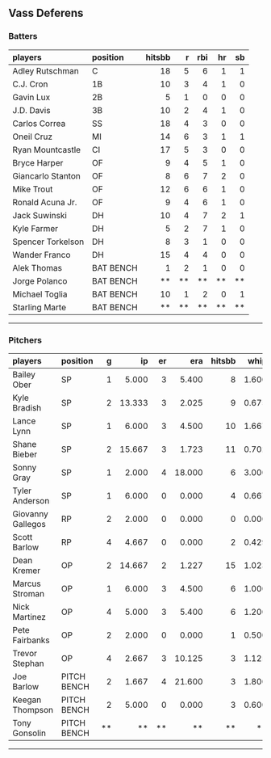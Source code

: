 ## Vass Deferens

### Batters

 
|players           |position  | hitsbb|  r| rbi| hr| sb| 
|:-----------------|:---------|------:|--:|---:|--:|--:| 
|Adley Rutschman   |C         |     18|  5|   6|  1|  1| 
|C.J. Cron         |1B        |     10|  3|   4|  1|  0| 
|Gavin Lux         |2B        |      5|  1|   0|  0|  0| 
|J.D. Davis        |3B        |     10|  2|   4|  1|  0| 
|Carlos Correa     |SS        |     18|  4|   3|  0|  0| 
|Oneil Cruz        |MI        |     14|  6|   3|  1|  1| 
|Ryan Mountcastle  |CI        |     17|  5|   3|  0|  0| 
|Bryce Harper      |OF        |      9|  4|   5|  1|  0| 
|Giancarlo Stanton |OF        |      8|  6|   7|  2|  0| 
|Mike Trout        |OF        |     12|  6|   6|  1|  0| 
|Ronald Acuna Jr.  |OF        |      9|  4|   6|  1|  0| 
|Jack Suwinski     |DH        |     10|  4|   7|  2|  1| 
|Kyle Farmer       |DH        |      5|  2|   7|  1|  0| 
|Spencer Torkelson |DH        |      8|  3|   1|  0|  0| 
|Wander Franco     |DH        |     15|  4|   4|  0|  0| 
|Alek Thomas       |BAT BENCH |      1|  2|   1|  0|  0| 
|Jorge Polanco     |BAT BENCH |     **| **|  **| **| **| 
|Michael Toglia    |BAT BENCH |     10|  1|   2|  0|  1| 
|Starling Marte    |BAT BENCH |     **| **|  **| **| **| 


* * *

### Pitchers

 
|players           |position    |  g|     ip| er|    era| hitsbb|  whip| so|  w| sv| 
|:-----------------|:-----------|--:|------:|--:|------:|------:|-----:|--:|--:|--:| 
|Bailey Ober       |SP          |  1|  5.000|  3|  5.400|      8| 1.600|  3|  0|  0| 
|Kyle Bradish      |SP          |  2| 13.333|  3|  2.025|      9| 0.675| 13|  1|  0| 
|Lance Lynn        |SP          |  1|  6.000|  3|  4.500|     10| 1.667|  3|  0|  0| 
|Shane Bieber      |SP          |  2| 15.667|  3|  1.723|     11| 0.702| 11|  2|  0| 
|Sonny Gray        |SP          |  1|  2.000|  4| 18.000|      6| 3.000|  1|  0|  0| 
|Tyler Anderson    |SP          |  1|  6.000|  0|  0.000|      4| 0.667|  6|  0|  0| 
|Giovanny Gallegos |RP          |  2|  2.000|  0|  0.000|      0| 0.000|  3|  0|  1| 
|Scott Barlow      |RP          |  4|  4.667|  0|  0.000|      2| 0.429|  6|  0|  3| 
|Dean Kremer       |OP          |  2| 14.667|  2|  1.227|     15| 1.023|  9|  1|  0| 
|Marcus Stroman    |OP          |  1|  6.000|  3|  4.500|      6| 1.000|  7|  0|  0| 
|Nick Martinez     |OP          |  4|  5.000|  3|  5.400|      6| 1.200|  4|  0|  0| 
|Pete Fairbanks    |OP          |  2|  2.000|  0|  0.000|      1| 0.500|  4|  0|  1| 
|Trevor Stephan    |OP          |  4|  2.667|  3| 10.125|      3| 1.125|  3|  0|  0| 
|Joe Barlow        |PITCH BENCH |  2|  1.667|  4| 21.600|      3| 1.800|  2|  0|  0| 
|Keegan Thompson   |PITCH BENCH |  2|  5.000|  0|  0.000|      3| 0.600|  9|  1|  0| 
|Tony Gonsolin     |PITCH BENCH | **|     **| **|     **|     **|    **| **| **| **| 


* * *


